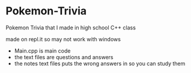 # Pokemon-Trivia
Pokemon Trivia that I made in high school C++ class

made on repl.it so may not work with windows

- Main.cpp is main code
- the text files are questions and answers
- the notes text files puts the wrong answers in so you can study them
